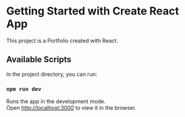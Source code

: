 # Getting Started with Create React App

This project is a Portfolio created with React.

## Available Scripts

In the project directory, you can run:

### `npm run dev`

Runs the app in the development mode.\
Open [http://localhost:3000](http://localhost:1234) to view it in the browser.
